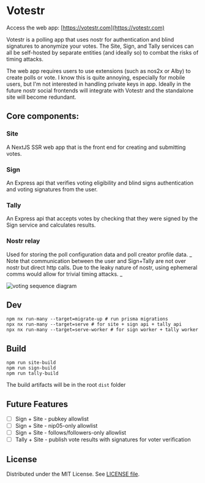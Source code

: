 # Votestr

Access the web app: [https://votestr.com](https://votestr.com)

Votestr is a polling app that uses nostr for authentication and blind signatures to anonymize your votes. The Site, Sign, and Tally services can all be self-hosted by separate entities (and ideally so) to combat the risks of timing attacks.

The web app requires users to use extensions (such as nos2x or Alby) to create polls or vote. I know this is quite annoying, especially for mobile users, but I'm not interested in handling private keys in app. Ideally in the future nostr social frontends will integrate with Votestr and the standalone site will become redundant.

## Core components:

### Site

A NextJS SSR web app that is the front end for creating and submitting votes.

### Sign

An Express api that verifies voting eligibility and blind signs authentication and voting signatures from the user.

### Tally

An Express api that accepts votes by checking that they were signed by the Sign service and calculates results.

### Nostr relay

Used for storing the poll configuration data and poll creator profile data. _ Note that communication between the user and Sign+Tally are not over nostr but direct http calls. Due to the leaky nature of nostr, using ephemeral comms would allow for trivial timing attacks. _

![voting sequence diagram](https://github.com/vilm3r/votestr/blob/main/docs/mermaid/no_auth.png?raw=true)

## Dev

```
npm nx run-many --target=migrate-up # run prisma migrations
npx nx run-many --target=serve # for site + sign api + tally api
npx nx run-many --target=serve-worker # for sign worker + tally worker
```

## Build

```
npm run site-build
npm run sign-build
npm run tally-build
```

The build artifacts will be in the root `dist` folder

## Future Features

- [ ] Sign + Site - pubkey allowlist
- [ ] Sign + Site - nip05-only allowlist
- [ ] Sign + Site - follows/followers-only allowlist
- [ ] Tally + Site - publish vote results with signatures for voter verification

## License

Distributed under the MIT License. See [LICENSE file](LICENSE).
